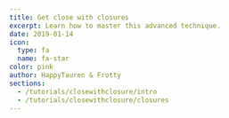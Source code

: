 ```yaml
---
title: Get close with closures
excerpt: Learn how to master this advanced technique.
date: 2019-01-14
icon:
  type: fa
  name: fa-star
color: pink
author: HappyTauren & Frotty
sections:
  - /tutorials/closewithclosure/intro
  - /tutorials/closewithclosure/closures
---
```

